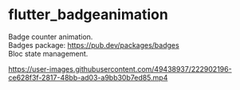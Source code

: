 # flutter_badgeanimation

Badge counter animation. </br>
Badges package: https://pub.dev/packages/badges </br>
Bloc state management. </br>

https://user-images.githubusercontent.com/49438937/222902196-ce628f3f-2817-48bb-ad03-a9bb30b7ed85.mp4

